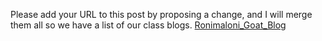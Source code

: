 Please add your URL to this post by proposing a change, and I will merge them all so we have a list of our class blogs.
[Ronimaloni_Goat_Blog](https://wordpress.com/post/ronimalonifloatsyourgoat.wordpress.com/3)


